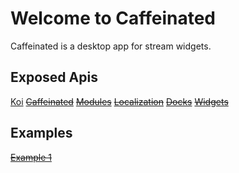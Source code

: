 # Welcome to Caffeinated

Caffeinated is a desktop app for stream widgets.  
  
  
## Exposed Apis
[Koi](#)
~~[Caffeinated](#)~~
~~[Modules](#)~~
~~[Localization](#)~~
~~[Docks](#)~~
~~[Widgets](#)~~
  
## Examples
~~[Example 1](#)~~
